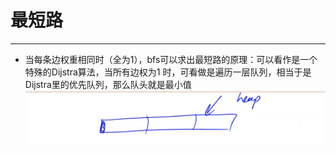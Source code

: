 # 最短路

---

- 当每条边权重相同时（全为1），bfs可以求出最短路的原理：可以看作是一个特殊的Dijstra算法，当所有边权为1 时，可看做是遍历一层队列，相当于是Dijstra里的优先队列，那么队头就是最小值![](assets/Pasted%20image%2020250402223551.png)
 